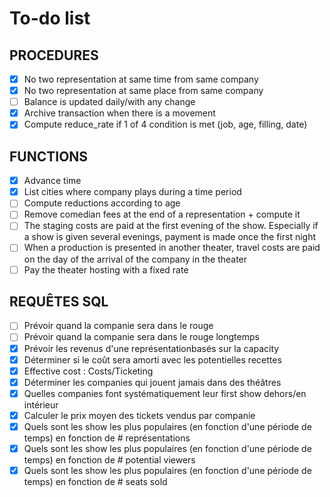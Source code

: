 # To-do list
## PROCEDURES
- [X] No two representation at same time from same company
- [X] No two representation at same place from same company
- [ ] Balance is updated daily/with any change
- [X] Archive transaction when there is a movement
- [X] Compute reduce_rate if 1 of 4 condition is met (job, age, filling, date)

## FUNCTIONS
- [x] Advance time
- [x] List cities where company plays during a time period
- [ ] Compute reductions according to age
- [ ] Remove comedian fees at the end of a representation + compute it
- [ ] The staging costs are paid at the first evening of the show. Especially if a show is given several evenings, payment is made once the first night
- [ ] When a production is presented in another theater, travel costs are paid on the day of the arrival of the company in the theater
- [ ] Pay the theater hosting with a fixed rate

## REQUÊTES SQL
- [ ] Prévoir quand la companie sera dans le rouge
- [ ] Prévoir quand la companie sera dans le rouge longtemps
- [X] Prévoir les revenus d'une représentationbasés sur la capacity 
- [X] Déterminer si le coût sera amorti avec les potentielles recettes
- [X] Effective cost : Costs/Ticketing
- [X] Déterminer les companies qui jouent jamais dans des théâtres
- [X] Quelles companies font systématiquement leur first show dehors/en intérieur
- [X] Calculer le prix moyen des tickets vendus par companie
- [X] Quels sont les show les plus populaires (en fonction d'une période de temps) en fonction de # représentations
- [X] Quels sont les show les plus populaires (en fonction d'une période de temps) en fonction de # potential viewers
- [X] Quels sont les show les plus populaires (en fonction d'une période de temps) en fonction de # seats sold